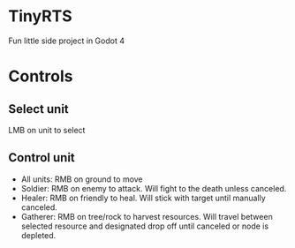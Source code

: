 # TinyRTS
Fun little side project in Godot 4

# Controls
## Select unit
LMB on unit to select

## Control unit
- All units: RMB on ground to move
- Soldier: RMB on enemy to attack. Will fight to the death unless canceled.
- Healer: RMB on friendly to heal. Will stick with target until manually canceled.
- Gatherer: RMB on tree/rock to harvest resources. Will travel between selected resource and designated drop off until canceled or node is depleted.

